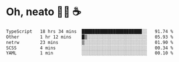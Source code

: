 # Oh, neato 🧑‍💻 ☕

<!--START_SECTION:waka-->

```txt
TypeScript   18 hrs 34 mins  ███████████████████████░░   91.74 %
Other        1 hr 12 mins    █▒░░░░░░░░░░░░░░░░░░░░░░░   05.93 %
netrw        23 mins         ▒░░░░░░░░░░░░░░░░░░░░░░░░   01.90 %
SCSS         4 mins          ░░░░░░░░░░░░░░░░░░░░░░░░░   00.34 %
YAML         1 min           ░░░░░░░░░░░░░░░░░░░░░░░░░   00.10 %
```

<!--END_SECTION:waka-->
